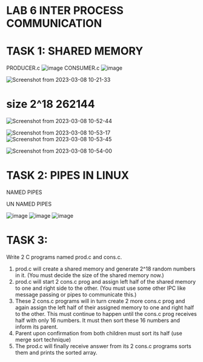 # LAB 6  INTER PROCESS COMMUNICATION

# TASK 1:  SHARED MEMORY
PRODUCER.c
![image](https://user-images.githubusercontent.com/123716596/224354589-ac415913-bf04-4786-8d76-0db32d4e06b4.png)
CONSUMER.c
![image](https://user-images.githubusercontent.com/123716596/224354796-b8132564-9914-4f2e-8c18-66af9f93af18.png)

![Screenshot from 2023-03-08 10-21-33](https://user-images.githubusercontent.com/123716596/223626462-6d9cb67c-a918-4aba-b013-d810a8f3f684.png)

# size 2^18  262144
![Screenshot from 2023-03-08 10-52-44](https://user-images.githubusercontent.com/123716596/223630803-99f7d18e-56b5-4d9a-bd2e-402f94592504.png)

![Screenshot from 2023-03-08 10-53-17](https://user-images.githubusercontent.com/123716596/223630813-7208dffd-3502-485a-b8e8-572923baacd8.png)
![Screenshot from 2023-03-08 10-53-45](https://user-images.githubusercontent.com/123716596/223630823-20d89f0f-eff5-4c29-847a-a0d4b81a5a70.png)

![Screenshot from 2023-03-08 10-54-00](https://user-images.githubusercontent.com/123716596/223630827-602ee2fa-b3a6-4a18-9c2f-c0a74f2aeaf2.png)

# TASK 2: PIPES IN LINUX

NAMED PIPES

UN NAMED PIPES

![image](https://user-images.githubusercontent.com/123716596/224562302-c41caf6f-7ed0-4f03-9ebf-62aedf93b77f.png)
![image](https://user-images.githubusercontent.com/123716596/224562549-33320635-d2e1-4a63-af29-91a903c2dba7.png)
![image](https://user-images.githubusercontent.com/123716596/224562695-240132a8-0746-4fc6-b70a-55024247a416.png)


# TASK 3: 

Write 2 C programs named prod.c and cons.c. 
1. prod.c will create a shared memory and generate 2^18 random numbers in it. (You must decide the size of the shared memory now.)
2. prod.c will start 2 cons.c prog and assign left half of the shared memory to one and right side to the other. (You must use some other IPC like message passing or pipes to communicate this.)
3. These 2 cons.c programs will in turn create 2 more cons.c prog and again assign the left half of their assigned memory to one and right half to the other. This must continue to happen until the cons.c prog receives half with only 16 numbers. It must then sort these 16 numbers and inform its parent.
4. Parent upon confirmation from both children must sort its half (use merge sort technique)
5. The prod.c will finally receive answer from its 2 cons.c programs sorts them and prints the sorted array.
